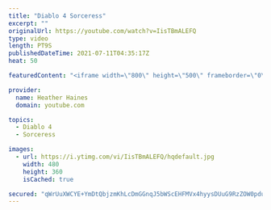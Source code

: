 ```yaml
---
title: "Diablo 4 Sorceress"
excerpt: ""
originalUrl: https://youtube.com/watch?v=IisTBmALEFQ
type: video
length: PT9S
publishedDateTime: 2021-07-11T04:35:17Z
heat: 50

featuredContent: "<iframe width=\"800\" height=\"500\" frameborder=\"0\" src=\"https://www.youtube.com/embed/IisTBmALEFQ\" allow=\"accelerometer; autoplay; encrypted-media; gyroscope; picture-in-picture\" allowfullscreen></iframe>"

provider:
  name: Heather Haines
  domain: youtube.com

topics:
  - Diablo 4
  - Sorceress

images:
  - url: https://i.ytimg.com/vi/IisTBmALEFQ/hqdefault.jpg
    width: 480
    height: 360
    isCached: true

secured: "qWrUuXWCYE+YmDtQbjzmKhLcDmGGnqJ5bWScEHFMVx4hyysDUuG9RzZOW0pdus2WwRVBk/SdS4PdqOLekg0s7Uol4mK023pNumzf0HU004dceT2tJ1OQmPLhRQemGwrXYSyO+Ghbj2qYGzx/STIBfPQuN+TAcUAqtPY/DrqhbdY2nBjXOA7EZ6RgY3HOO7wSlYdANu3jFBc3Dy3S5KJhXxXo5Y2SPLbg7/A/QpaeryotBBhPHiGs5awqZa3q09yBe0Xz5KhVC4CEEBouKVlZ2iDyveyzuWXRqrtbpd9BGDnV3mCQBNFzQs4UQEIEtCj1myCmd0ckido7RaaRJEr8TzVHfdtVRPtjs6Bfmb1KRWYofYxsK6JiNnanWL9D7MB90q/BAU6jPfi+p5CAHfy/OxsIZba6g2xYQJ2mN4xgmg0=;sRkWovWH46RfaNGhK1Lopw=="
---
```


